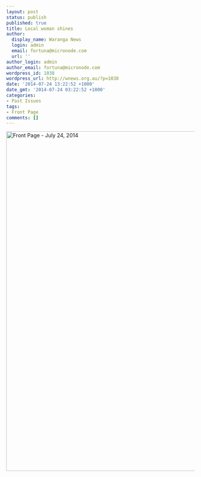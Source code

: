 ```yaml
---
layout: post
status: publish
published: true
title: Local woman shines
author:
  display_name: Waranga News
  login: admin
  email: fortuna@micronode.com
  url: ''
author_login: admin
author_email: fortuna@micronode.com
wordpress_id: 1038
wordpress_url: http://wnews.org.au/?p=1038
date: '2014-07-24 13:22:52 +1000'
date_gmt: '2014-07-24 03:22:52 +1000'
categories:
- Past Issues
tags:
- Front Page
comments: []
---
```

<p><a href="http://wnews.org.au/wp-content/uploads/2014/08/wnews20140724P01.pdf"><img class="alignnone size-full wp-image-1031" alt="Front Page - July 24, 2014" src="http://wnews.org.au/wp-content/uploads/2014/08/wnews20140724P01.jpg" width="624" height="907" /></a></p>
